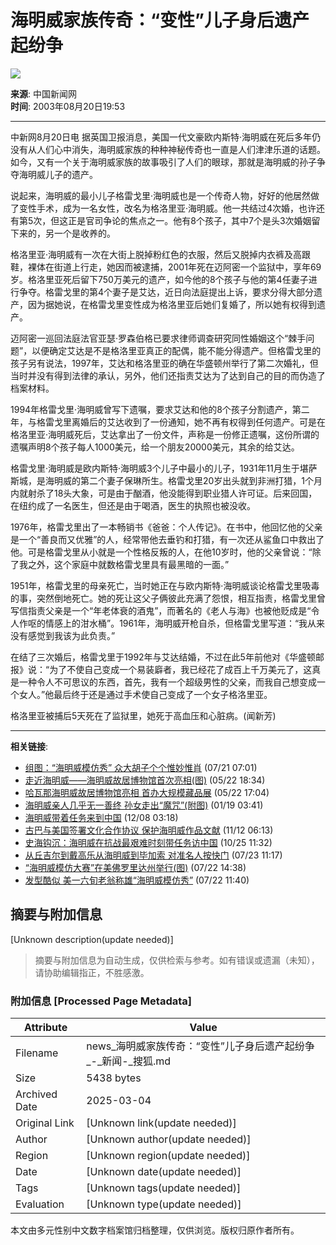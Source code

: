 # 海明威家族传奇：“变性”儿子身后遗产起纷争

![](https://images.sohu.com/ccc.gif)

**来源**: 中国新闻网  
**时间**: 2003年08月20日19:53

---

中新网8月20日电 据英国卫报消息，美国一代文豪欧内斯特·海明威在死后多年仍没有从人们心中消失，海明威家族的种种神秘传奇也一直是人们津津乐道的话题。如今，又有一个关于海明威家族的故事吸引了人们的眼球，那就是海明威的孙子争夺海明威儿子的遗产。

说起来，海明威的最小儿子格雷戈里·海明威也是一个传奇人物，好好的他居然做了变性手术，成为一名女性，改名为格洛里亚·海明威。他一共结过4次婚，也许还有第5次，但这正是官司争论的焦点之一。他有8个孩子，其中7个是头3次婚姻留下来的，另一个是收养的。

格洛里亚·海明威有一次在大街上脱掉粉红色的衣服，然后又脱掉内衣裤及高跟鞋，裸体在街道上行走，她因而被逮捕，2001年死在迈阿密一个监狱中，享年69岁。格洛里亚死后留下750万美元的遗产，如今他的8个孩子与他的第4任妻子进行争夺。格雷戈里的第4个妻子是艾达，近日向法庭提出上诉，要求分得大部分遗产，因为据她说，在格雷戈里变性成为格洛里亚后她们复婚了，所以她有权得到遗产。

迈阿密一巡回法庭法官亚瑟·罗森伯格已要求律师调查研究同性婚姻这个“棘手问题”，以便确定艾达是不是格洛里亚真正的配偶，能不能分得遗产。但格雷戈里的孩子另有说法，1997年，艾达和格洛里亚的确在华盛顿州举行了第二次婚礼，但当时并没有得到法律的承认，另外，他们还指责艾达为了达到自己的目的而伪造了档案材料。

1994年格雷戈里·海明威曾写下遗嘱，要求艾达和他的8个孩子分割遗产，第二年，与格雷戈里离婚后的艾达收到了一份通知，她不再有权得到任何遗产。可是在格洛里亚·海明威死后，艾达拿出了一份文件，声称是一份修正遗嘱，这份所谓的遗嘱声明8个孩子每人1000美元，给一个朋友20000美元，其余的给艾达。

格雷戈里·海明威是欧内斯特·海明威3个儿子中最小的儿子，1931年11月生于堪萨斯城，是海明威的第二个妻子保琳所生。格雷戈里20岁出头就到非洲打猎，1个月内就射杀了18头大象，可是由于酗酒，他没能得到职业猎人许可证。后来回国，在纽约成了一名医生，但还是由于喝酒，医生的执照也被没收。

1976年，格雷戈里出了一本畅销书《爸爸：个人传记》。在书中，他回忆他的父亲是一个“善良而又优雅”的人，经常带他去垂钓和打猎，有一次还从鲨鱼口中救出了他。可是格雷戈里从小就是一个性格反叛的人，在他10岁时，他的父亲曾说：“除了我之外，这个家庭中就数格雷戈里具有最黑暗的一面。”

1951年，格雷戈里的母亲死亡，当时她正在与欧内斯特·海明威谈论格雷戈里吸毒的事，突然倒地死亡。她的死让这父子俩彼此充满了怨恨，相互指责，格雷戈里曾写信指责父亲是一个“年老体衰的酒鬼”，而著名的《老人与海》也被他贬成是“令人作呕的情感上的泔水桶”。1961年，海明威开枪自杀，但格雷戈里写道：“我从来没有感觉到我该为此负责。”

在结了三次婚后，格雷戈里于1992年与艾达结婚，不过在此5年前他对《华盛顿邮报》说：“为了不使自己变成一个易装廦者，我已经花了成百上千万美元了，这真是一种令人不可思议的东西，首先，我有一个超级男性的父亲，而我自己想变成一个女人。”他最后终于还是通过手术使自己变成了一个女子格洛里亚。

格洛里亚被捕后5天死在了监狱里，她死于高血压和心脏病。(闻新芳)

---

**相关链接**:
- [组图：“海明威模仿秀” 众大胡子个个惟妙惟肖](https://news.sohu.com/20/55/news211295520.shtml) (07/21 07:01)
- [走近海明威——海明威故居博物馆首次亮相(图)](https://news.sohu.com/90/96/news209439690.shtml) (05/22 18:34)
- [哈瓦那海明威故居博物馆亮相 首办大规模藏品展](https://news.sohu.com/34/71/news209437134.shtml) (05/22 17:04)
- [海明威亲人几乎无一善终 孙女走出“魔咒”(附图)](https://news.sohu.com/32/04/news205840432.shtml) (01/19 03:41)
- [海明威带着任务来到中国](https://news.sohu.com/06/43/news204794306.shtml) (12/08 03:18)
- [古巴与美国签署文化合作协议 保护海明威作品文献](https://news.sohu.com/51/73/news204267351.shtml) (11/12 06:13)
- [史海钩沉：海明威在抗战最艰难时刻带任务访中国](https://news.sohu.com/79/10/news203881079.shtml) (10/25 11:32)
- [从丘吉尔到戴高乐从海明威到毕加索 对准名人按快门](https://news.sohu.com/79/64/news202266479.shtml) (07/23 11:17)
- [“海明威模仿大赛”在美佛罗里达州举行(图)](https://news.sohu.com/06/42/news202254206.shtml) (07/22 14:38)
- [发型酷似 美一六旬老翁称雄“海明威模仿秀”](https://news.sohu.com/84/14/news202251484.shtml) (07/22 11:40)
<!-- tcd_original_link http://news.sohu.com/31/40/news212324031.shtml -->


## 摘要与附加信息

<!-- tcd_abstract -->
[Unknown description(update needed)]
<!-- tcd_abstract_end -->

> 摘要与附加信息为自动生成，仅供检索与参考。如有错误或遗漏（未知），请协助编辑指正，不胜感激。

### 附加信息 [Processed Page Metadata]

| Attribute       | Value                                  |
|-----------------|----------------------------------------|
| Filename        | news_海明威家族传奇：“变性”儿子身后遗产起纷争_-_新闻-_搜狐.md                             |
| Size            | 5438 bytes                           |
| Archived Date   | 2025-03-04                             |
| Original Link   | [Unknown link(update needed)]                       |
| Author          | [Unknown author(update needed)]                               |
| Region          | [Unknown region(update needed)]                               |
| Date            | [Unknown date(update needed)]                                 |
| Tags            | [Unknown tags(update needed)]                                 |
| Evaluation            | [Unknown type(update needed)]                                 |
<!-- tcd_table_end -->

本文由多元性别中文数字档案馆归档整理，仅供浏览。版权归原作者所有。
